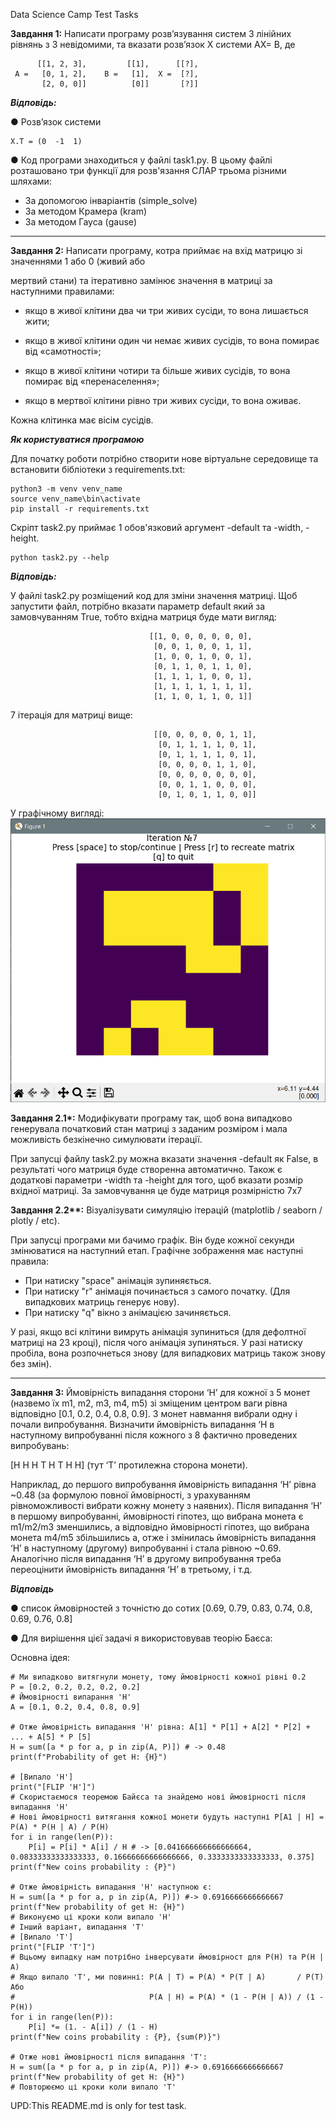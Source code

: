 Data Science Camp Test Tasks

**Завдання 1:** Написати програму розв’язування систем 3 лінійних рівнянь з 3 невідомими, та вказати
розв’язок X системи AX= B, де

          [[1, 2, 3],         [[1],      [[?],
     A =   [0, 1, 2],    B =   [1],  X =  [?],
           [2, 0, 0]]          [0]]       [?]]

***Відповідь:***

● Розв’язок системи

    X.T = (0  -1  1)


● Код програми знаходиться у файлі task1.py. В цьому файлі розташовано три функції для розв'язання
СЛАР трьома різними шляхами:
 - За допомогою інваріантів (simple_solve)
 - За методом Крамера (kram)
 - За методом Гауса (gause)
---

**Завдання 2:** Написати програму, котра приймає на вхід матрицю зі значеннями 1 або 0 (живий або

мертвий стани) та ітеративно замінює значення в матриці за наступними правилами:


 - якщо в живої клітини два чи три живих сусіди, то вона лишається жити;

 - якщо в живої клітини один чи немає живих сусідів, то вона помирає від «самотності»;

 - якщо в живої клітини чотири та більше живих сусідів, то вона помирає від «перенаселення»;

 - якщо в мертвої клітини рівно три живих сусіди, то вона оживає.

Кожна клітинка має вісім сусідів.

***Як користуватися програмою***

Для початку роботи потрібно створити нове віртуальне середовище та встановити бібліотеки з requirements.txt:

    python3 -m venv venv_name
    source venv_name\bin\activate
    pip install -r requirements.txt

Скріпт task2.py приймає 1 обов'язковий аргумент -default та -width, -height.
    
    python task2.py --help



***Відповідь:***

У файлі task2.py розміщений код для зміни значення матриці. 
Щоб запустити файл, потрібно вказати параметр default який за замовчуванням True, тобто вхідна матриця буде мати вигляд:

                                   [[1, 0, 0, 0, 0, 0, 0],
                                    [0, 0, 1, 0, 0, 1, 1],
                                    [1, 0, 0, 1, 0, 0, 1],
                                    [0, 1, 1, 0, 1, 1, 0],
                                    [1, 1, 1, 1, 0, 0, 1],
                                    [1, 1, 1, 1, 1, 1, 1],
                                    [1, 1, 0, 1, 1, 0, 1]]

7 ітерація для матриці вище:  

                                    [[0, 0, 0, 0, 0, 1, 1],
                                     [0, 1, 1, 1, 1, 0, 1],
                                     [0, 1, 1, 1, 1, 0, 1],
                                     [0, 0, 0, 0, 1, 1, 0],
                                     [0, 0, 0, 0, 0, 0, 0],
                                     [0, 0, 1, 1, 0, 0, 0],
                                     [0, 1, 0, 1, 1, 0, 0]]

У графічному вигляді:
![img_1.png](img_1.png)

**Завдання 2.1\*:** Модифікувати програму так, щоб вона випадково генерувала початковий стан матриці з
заданим розміром і мала можливість безкінечно симулювати ітерації.

При запусці файлу task2.py можна вказати значення -default як False, в результаті чого матриця буде 
створенна автоматично. Також є додаткові параметри -width та -height для того, щоб вказати розмір вхідної 
матриці. За замовчування це буде матриця розмірністю 7х7
    

**Завдання 2.2\*\*:** Візуалізувати симуляцію ітерацій (matplotlib / seaborn / plotly / etc).

При запусці програми ми бачимо графік. Він буде кожної секунди змінюватися на наступний етап. Графічне 
зображення має наступні правила:
 - При натиску "space" анімація зупиняється.
 - При натиску "r" анімація починається з самого початку. (Для випадкових матриць генерує нову).
 - При натиску "q" вікно з анімацією зачиняється.

У разі, якщо всі клітини вимруть анімація зупиниться (для дефолтної матриці на 23 кроці), після чого анімація зупиняться.
У разі натиску пробіла, вона розпочнеться знову (для випадкових матриць також знову без змін).


---
**Завдання 3:** Ймовірність випадання сторони ‘H’ для кожної з 5 монет (назвемо їх m1, m2, m3, m4, m5) зі
зміщеним центром ваги рівна відповідно [0.1, 0.2, 0.4, 0.8, 0.9]. З монет навмання вибрали одну і почали
випробування. Визначити ймовірність випадання ‘H в наступному випробуванні після кожного з 8
фактично проведених випробувань:

[H H H T H T H H] (тут ‘T’ протилежна сторона монети).

Наприклад, до першого випробування ймовірність випадання ‘H’ рівна ~0.48 (за формулою повної
ймовірності, з урахуванням рівноможливості вибрати кожну монету з наявних). Після випадання ‘H’ в
першому випробуванні, ймовірності гіпотез, що вибрана монета є m1/m2/m3 зменшились, а відповідно
ймовірності гіпотез, що вибрана монета m4/m5 збільшились а, отже і змінилась ймовірність випадання ‘H’
в наступному (другому) випробуванні і стала рівною ~0.69. Аналогічно після випадання ‘H’ в другому
випробування треба переоцінити ймовірність випадання ‘H’ в третьому, і т.д.

***Відповідь***

● список ймовірностей з точністю до сотих  [0.69, 0.79, 0.83, 0.74, 0.8, 0.69, 0.76, 0.8]

● Для вирішення цієї задачі я використовував теорію Баєса:

Основна ідея:

    # Ми випадково витягнули монету, тому ймовірності кожної рівні 0.2
    P = [0.2, 0.2, 0.2, 0.2, 0.2]
    # Ймовірності випарання 'Н'
    A = [0.1, 0.2, 0.4, 0.8, 0.9]
    
    # Отже ймовірність випадання 'Н' рівна: A[1] * P[1] + A[2] * P[2] + ... + A[5] * P [5]
    H = sum([a * p for a, p in zip(A, P)]) # -> 0.48
    print(f"Probability of get H: {H}")
    
    # [Випало 'H']
    print("[FLIP 'H']")
    # Скористаємося теоремою Байєса та знайдемо нові ймовірності після випадання 'Н'
    # Нові ймовірності витягання кожної монети будуть наступні P[A1 | H] = P(A) * P(H | A) / P(H)
    for i in range(len(P)):
        P[i] = P[i] * A[i] / H # -> [0.041666666666666664, 0.08333333333333333, 0.16666666666666666, 0.3333333333333333, 0.375]
    print(f"New coins probability : {P}")
    
    # Отже ймовірність випадання 'Н' наступною є:
    H = sum([a * p for a, p in zip(A, P)]) #-> 0.6916666666666667
    print(f"New probability of get H: {H}")
    # Виконуємо ці кроки коли випало 'Н'
    # Інший варіант, випадання 'Т'
    # [Випало 'T']
    print("[FLIP 'T']")
    # Вцьому випадку нам потрібно інверсувати ймовірност для P(H) та P(H | A)
    # Якщо випало 'Т', ми повинні: P(A | T) = P(A) * P(T | A)       / P(T)      Або
    #                              P(A | H) = P(A) * (1 - P(H | A)) / (1 - P(H))
    for i in range(len(P)):
        P[i] *= (1. - A[i]) / (1 - H)
    print(f"New coins probability : {P}, {sum(P)}")
    
    # Отже нові ймовірності після випадання 'T':
    H = sum([a * p for a, p in zip(A, P)]) #-> 0.6916666666666667
    print(f"New probability of get H: {H}")
    # Повторюємо ці кроки коли випало 'T'

UPD:This README.md is only for test task.

